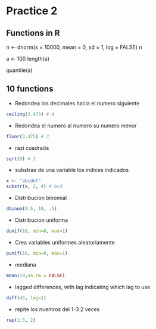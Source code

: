 # Practice 2

## Functions in R

n <- dnorm(x = 10000, mean = 0, sd = 1, log = FALSE)
n

a <- 100
length(a)

quantile(a)

## 10 functions

* Redondea los decimales hacia el numero siguiente
```R
ceiling(3.475) # 4
```
* Redondea el numero al numero su numero menor
```R
floor(3.475) # 3
```
* razi cuadrada 
```R
sqrt(9) # 3
```
* substrae de una variable los indices indicados
```R
x <- "abcdef"
substr(x, 2, 4) # bcd
```
*  Distribucion binomial
```R
dbinom(0:5, 10, .5)
```
* Distribucion uniforma
```R
dunif(10, min=0, max=1)
```
* Crea variables uniformes aleatoriamente
```R
punif(10, min=0, max=1)
```
* mediana
```R
mean(10,na.rm = FALSE)
```
* lagged differences, with lag indicating which lag to use
```R
diff(45, lag=1)
```
* repite los nuemros del 1-3 2 veces
```R
rep(1:3, 2)
```